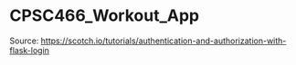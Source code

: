# CPSC466_Workout_App

Source: https://scotch.io/tutorials/authentication-and-authorization-with-flask-login
